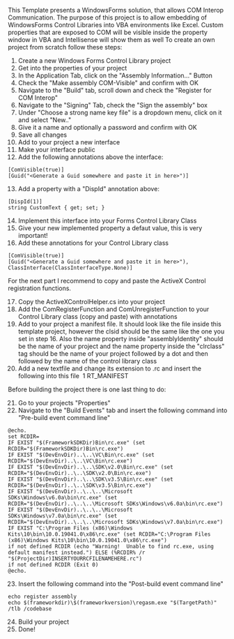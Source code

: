 This Template presents a WindowsForms solution, that allows COM Interop Communication. The purpose of this project is to allow embedding of WindowsForms Control Libraries into VBA environments like Excel. Custom properties that are exposed to COM will be visible inside the property window in VBA and Intellisense will show them as well
To create an own project from scratch follow these steps:
1. Create a new Windows Forms Control Library project
2. Get into the properties of your project
3. In the Application Tab, click on the "Assembly Information..." Button
4. Check the "Make assembly COM-Visible" and confirm with OK
5. Navigate to the "Build" tab, scroll down and check the "Register for COM Interop"
6. Navigate to the "Signing" Tab, check the "Sign the assembly" box
7. Under "Choose a strong name key file" is a dropdown menu, click on it and select "New.."
8. Give it a name and optionally a password and confirm with OK
9. Save all changes 
10. Add to your project a new interface
11. Make your interface public
12. Add the following annotations above the interface:
```
[ComVisible(true)]
[Guid("<Generate a Guid somewhere and paste it in here>")]
```

13. Add a property with a "DispId" annotation above:
```
[DispId(1)]
string CustomText { get; set; }
```

14. Implement this interface into your Forms Control Library Class
15. Give your new implemented property a defaut value, this is very important!
16. Add these annotations for your Control Library class
```
[ComVisible(true)]
[Guid("<Generate a Guid somewhere and paste it in here>"), ClassInterface(ClassInterfaceType.None)]
```

For the next part I recommend to copy and paste the ActiveX Control registration functions.

17. Copy the ActiveXControlHelper.cs into your project
18. Add the ComRegisterFunction and ComUnregisterFunction to your Control Library class (copy and paste) with annotations
19. Add to your project a manifest file. It should look like the file inside this template project, however the clsid should be the same like the one you set in step 16. Also the name property inside "assemblyIdentity" should be the name of your project and the name property inside the "clrclass" tag should be the name of your project followed by a dot and then followed by the name of the control library class
20. Add a new textfile and change its extension to .rc and insert the following into this file
&nbsp;1 RT_MANIFEST <your manifest file>

Before building the project there is one last thing to do:

21. Go to your projects "Properties"
22. Navigate to the "Build Events" tab and insert the following command into "Pre-build event command line"
```
@echo.
set RCDIR=
IF EXIST "$(FrameworkSDKDir)Bin\rc.exe" (set RCDIR="$(FrameworkSDKDir)Bin\rc.exe")
IF EXIST "$(DevEnvDir)..\..\VC\Bin\rc.exe" (set RCDIR="$(DevEnvDir)..\..\VC\Bin\rc.exe")
IF EXIST "$(DevEnvDir)..\..\SDK\v2.0\Bin\rc.exe" (set RCDIR="$(DevEnvDir)..\..\SDK\v2.0\Bin\rc.exe")
IF EXIST "$(DevEnvDir)..\..\SDK\v3.5\Bin\rc.exe" (set RCDIR="$(DevEnvDir)..\..\SDK\v3.5\Bin\rc.exe")
IF EXIST "$(DevEnvDir)..\..\..\Microsoft SDKs\Windows\v6.0a\bin\rc.exe" (set RCDIR="$(DevEnvDir)..\..\..\Microsoft SDKs\Windows\v6.0a\bin\rc.exe")
IF EXIST "$(DevEnvDir)..\..\..\Microsoft SDKs\Windows\v7.0a\bin\rc.exe" (set RCDIR="$(DevEnvDir)..\..\..\Microsoft SDKs\Windows\v7.0a\bin\rc.exe")
IF EXIST "C:\Program Files (x86)\Windows Kits\10\bin\10.0.19041.0\x86\rc.exe" (set RCDIR="C:\Program Files (x86)\Windows Kits\10\bin\10.0.19041.0\x86\rc.exe")
if not defined RCDIR (echo "Warning!  Unable to find rc.exe, using default manifest instead.") ELSE (%RCDIR% /r "$(ProjectDir)INSERTYOURRCFILENAMEHERE.rc")
if not defined RCDIR (Exit 0)
@echo.
```
23. Insert the following command into the "Post-build event command line"
```
echo register assembly
echo $(frameworkdir)\$(frameworkversion)\regasm.exe "$(TargetPath)" /tlb /codebase
```

24. Build your project
25. Done!

